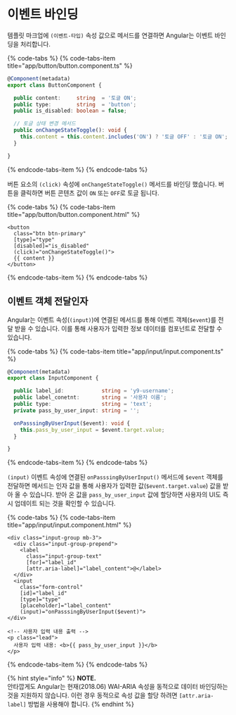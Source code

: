 # 이벤트 바인딩

템플릿 마크업에 `(이벤트-타입)` 속성 값으로 메서드를 연결하면 Angular는 이벤트 바인딩을 처리합니다.

{% code-tabs %}
{% code-tabs-item title="app/button/button.component.ts" %}
```typescript
@Component(metadata)
export class ButtonComponent {

  public content:     string  = '토글 ON';
  public type:        string  = 'button';
  public is_disabled: boolean = false;

  // 토글 상태 변경 메서드
  public onChangeStateToggle(): void {
    this.content = this.content.includes('ON') ? '토글 OFF' : '토글 ON';
  }

}
```
{% endcode-tabs-item %}
{% endcode-tabs %}

버튼 요소의 `(click)` 속성에 `onChangeStateToggle()` 메서드를 바인딩 했습니다. 버튼을 클릭하면 버튼 콘텐츠 값이 `ON` 또는 `OFF`로 토글 됩니다.

{% code-tabs %}
{% code-tabs-item title="app/button/button.component.html" %}
```markup
<button
  class="btn btn-primary"
  [type]="type"
  [disabled]="is_disabled"
  (click)="onChangeStateToggle()">
  {{ content }}
</button>
```
{% endcode-tabs-item %}
{% endcode-tabs %}

## 이벤트 객체 전달인자

Angular는 이벤트 속성\(`(input)`\)에 연결된 메서드를 통해 이벤트 객체\(`$event`\)를 전달 받을 수 있습니다. 이를 통해 사용자가 입력한 정보 데이터를 컴포넌트로 전달할 수 있습니다.

{% code-tabs %}
{% code-tabs-item title="app/input/input.component.ts" %}
```typescript
@Component(metadata)
export class InputComponent {

  public label_id:            string = 'y9-username';
  public label_conetnt:       string = '사용자 이름';
  public type:                string = 'text';
  private pass_by_user_input: string = '';

  onPasssingByUserInput($event): void {
    this.pass_by_user_input = $event.target.value;
  }

}
```
{% endcode-tabs-item %}
{% endcode-tabs %}

`(input)` 이벤트 속성에 연결된 `onPasssingByUserInput()` 메서드에 `$event` 객체를 전달하면 메서드는 인자 값을 통해 사용자가 입력한 값\(`$event.target.value`\) 값을 받아 올 수 있습니다. 받아 온 값을 `pass_by_user_input` 값에 할당하면 사용자의 UI도 즉시 업데이트 되는 것을 확인할 수 있습니다.

{% code-tabs %}
{% code-tabs-item title="app/input/input.component.html" %}
```markup
<div class="input-group mb-3">
  <div class="input-group-prepend">
    <label
      class="input-group-text"
      [for]="label_id"
      [attr.aria-label]="label_content">@</label>
  </div>
  <input
    class="form-control"
    [id]="label_id"
    [type]="type"
    [placeholder]="label_content"
    (input)="onPasssingByUserInput($event)">
</div>

<!-- 사용자 입력 내용 출력 -->
<p class="lead">
  사용자 입력 내용: <b>{{ pass_by_user_input }}</b>
</p>
```
{% endcode-tabs-item %}
{% endcode-tabs %}

{% hint style="info" %}
**NOTE.**  
안타깝게도 Angular는 현재\(2018.06\) WAI-ARIA 속성을 동적으로 데이터 바인딩하는 것을 지원하지 않습니다. 이런 경우 동적으로 속성 값을 할당 하려면 `[attr.aria-label]` 방법을 사용해야 합니다.
{% endhint %}



